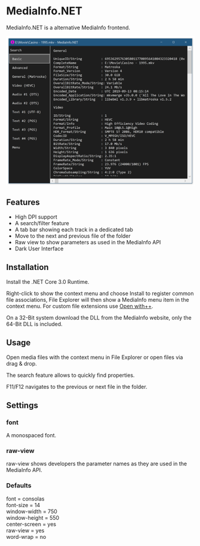 # MediaInfo.NET

MediaInfo.NET is a alternative MediaInfo frontend.

![](Main.png)

## Features

- High DPI support
- A search/filter feature
- A tab bar showing each track in a dedicated tab
- Move to the next and previous file of the folder
- Raw view to show parameters as used in the MediaInfo API
- Dark User Interface

## Installation

Install the .NET Core 3.0 Runtime.

Right-click to show the context menu and choose Install to register common file associations, File Explorer will then show a MediaInfo menu item in the context menu. For custom file extensions use [Open with++](https://github.com/stax76/OpenWithPlusPlus).

On a 32-Bit system download the DLL from the MediaInfo website, only the 64-Bit DLL is included.

## Usage

Open media files with the context menu in File Explorer or open files via drag & drop.

The search feature allows to quickly find properties.

F11/F12 navigates to the previous or next file in the folder.

## Settings

### font

A monospaced font.

### raw-view

raw-view shows developers the parameter names as they are used in the MediaInfo API.

### Defaults

font = consolas  
font-size = 14  
window-width = 750  
window-height = 550  
center-screen = yes  
raw-view = yes  
word-wrap = no  
